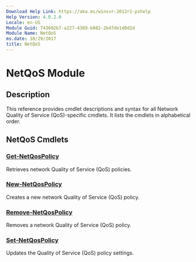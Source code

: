 ```yaml
---
Download Help Link: https://aka.ms/winsvr-2012r2-pshelp
Help Version: 4.0.2.0
Locale: en-US
Module Guid: 743692b7-a227-4389-b082-2b47de1d0d2d
Module Name: NetQoS
ms.date: 10/29/2017
title: NetQoS
---
```


# NetQoS Module
## Description
This reference provides cmdlet descriptions and syntax for all Network Quality of Service (QoS)-specific cmdlets. It lists the cmdlets in alphabetical order.

## NetQoS Cmdlets
### [Get-NetQosPolicy](./Get-NetQosPolicy.md)
Retrieves network Quality of Service (QoS) policies.

### [New-NetQosPolicy](./New-NetQosPolicy.md)
Creates a new network Quality of Service (QoS) policy.

### [Remove-NetQosPolicy](./Remove-NetQosPolicy.md)
Removes a network Quality of Service (QoS) policy.

### [Set-NetQosPolicy](./Set-NetQosPolicy.md)
Updates the Quality of Service (QoS) policy settings.

